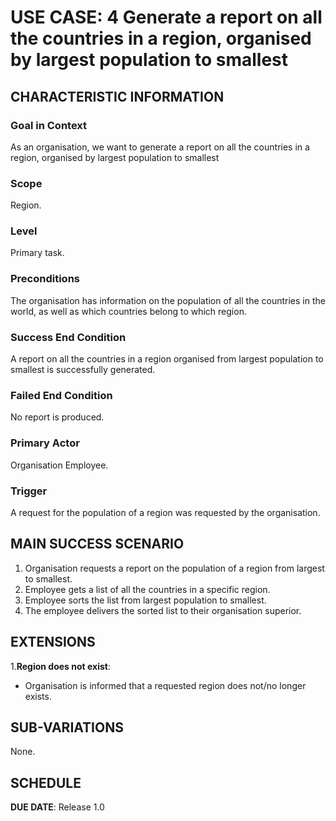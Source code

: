 # USE CASE: 4 Generate a report on all the countries in a region, organised by largest population to smallest

## CHARACTERISTIC INFORMATION

### Goal in Context

As an organisation, we want to generate a report on all the countries in a region, organised by largest population to smallest

### Scope

Region.

### Level

Primary task.

### Preconditions

The organisation has information on the population of all the countries in the world, as well as which countries belong to which region.

### Success End Condition

A report on all the countries in a region organised from largest population to smallest is successfully generated.

### Failed End Condition

No report is produced.

### Primary Actor

Organisation Employee.

### Trigger

A request for the population of a region was requested by the organisation.

## MAIN SUCCESS SCENARIO

1. Organisation requests a report on the population of a region from largest to smallest.
2. Employee gets a list of all the countries in a specific region.
3. Employee sorts the list from largest population to smallest.
4. The employee delivers the sorted list to their organisation superior.

## EXTENSIONS

1.**Region does not exist**:
- Organisation is informed that a requested region does not/no longer exists.

## SUB-VARIATIONS

None.

## SCHEDULE

**DUE DATE**: Release 1.0